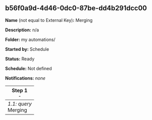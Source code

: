 ## b56f0a9d-4d46-0dc0-87be-dd4b291dcc00

**Name** (not equal to External Key)**:** Merging

**Description:** n/a

**Folder:** my automations/

**Started by:** Schedule

**Status:** Ready

**Schedule:** Not defined

**Notifications:** _none_


| Step 1<br>_<small>-</small>_ |
| --- |
| _1.1: query_<br>Merging |
